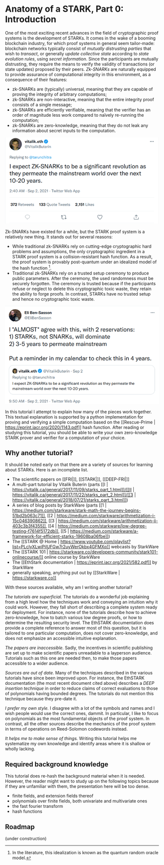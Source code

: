 # Anatomy of a STARK, Part 0: Introduction

One of the most exciting recent advances in the field of cryptographic proof systems is the development of STARKs. It comes in the wake of a booming blockchain industry, for which proof systems in general seem tailor-made: blockchain networks typically consist of *mutually distrusting parties* that wish to *transact*, or generally *update collective state* according to *state evolution rules*, using *secret information*. Since the participants are mutually distrusting, they require the means to verify the validity of transactions (or state updates) proposed by their peers. *Zk-SNARKs* are naturally equipped to provide assurance of computational integrity in this environment, as a consequence of their features:
 - zk-SNARKs are (typically) universal, meaning that they are capable of proving the integrity of arbitrary computations;
 - zk-SNARKs are non-interactive, meaning that the entire integrity proof consists of a single message;
 - zk-SNARKs are efficiently verifiable, meaning that the verifier has an order of magnitude less work compared to naïvely re-running the computation;
 - zk-SNARKs are zero-knowledge, meaning that they do not leak any information about secret inputs to the computation.

 ![Vitalik Buterin likes SNARKs](graphics/twitter-vitalik.png "Zk-SNARKs are expected to be a significant revolution.")

Zk-SNARKs have existed for a while, but the STARK proof system is a relatively new thing. It stands out for several reasons:
 - While traditional zk-SNARKs rely on cutting-edge cryptographic hard problems and assumptions, the only cryptographic ingredient in a STARK proof system is a collision-resistant hash function. As a result, the proof system is provably post-quantum under an idealized model of the hash function [^1].
 - Traditional zk-SNARKs rely on a trusted setup ceremony to produce public parameters. After the ceremony, the used randomness must be securely forgotten. The ceremony is trusted because if the participants refuse or neglect to delete this cryptographic toxic waste, they retain the ability to forge proofs. In contrast, STARKs have no trusted setup and hence no cryptographic toxic waste.

 ![Eli Ben-Sasson likes STARKs better](graphics/twitter-eli.png "STARKs will beat SNARKs")

In this tutorial I attempt to explain how many of the pieces work together. This textual explanation is supported by a python implementation for proving and verifying a simple computation based on the [[Rescue-Prime | https://eprint.iacr.org/2020/1143.pdf]] hash function. After reading or studying this tutorial, you should be able to write your own zero-knowledge STARK prover and verifier for a computation of your choice.

## Why another tutorial?

It should be noted early on that there are a variety of sources for learning about STARKs. Here is an incomplete list.
 - The scientific papers on [[FRI|]], [[STARK|]], [[DEEP-FRI|]]
 - A multi-part tutorial by Vitalik Buterin (parts [[I | https://vitalik.ca/general/2017/11/09/starks_part_1.html]]/[[II | https://vitalik.ca/general/2017/11/22/starks_part_2.html]]/[[3 | https://vitalik.ca/general/2018/07/21/starks_part_3.html]])
 - A series of blog posts by StarkWare (parts [[1 | https://medium.com/starkware/stark-math-the-journey-begins-51bd2b063c71]], [[2 | https://medium.com/starkware/arithmetization-i-15c046390862]], [[3 | https://medium.com/starkware/arithmetization-ii-403c3b3f4355]], [[4 | https://medium.com/starkware/low-degree-testing-f7614f5172db]], [[5 | https://medium.com/starkware/a-framework-for-efficient-starks-19608ba06fbe]])
 - The [[STARK @ Home | https://www.youtube.com/playlist?list=PLcIyXLwiPilUFGw7r2uyWerOkbx4GFMXq]] webcasts by StarkWare
 - The [[STARK 101 | https://starkware.co/developers-community/stark101-onlinecourse/]] online course by StarkWare
 - The [[EthStark documentation | https://eprint.iacr.org/2021/582.pdf]] by StarkWare
 - generally speaking, anything put out by [[StarkWare | https://starkware.co]]

With these sources available, why am I writing another tutorial?

*The tutorials are superficial.* The tutorials do a wonderful job explaining from a high level how the techniques work and conveying an intuition why it could work. However, they fall short of describing a complete system ready for deployment. For instance, none of the tutorials describe how to achieve zero-knowledge, how to batch various low degree proofs, or how to determine the resulting security level. The EthSTARK documentation does provide a complete reference to answer most of this question, but it is tailored to one particular computation, does not cover zero-knowledge, and does not emphasize an accessible intuitive explanation.

*The papers are inaccessible.* Sadly, the incentives in scientific publishing are set up to make scientific papers unreadable to a layperson audience. Tutorials such as this one are needed then, to make those papers accessible to a wider audience.

*Sources are out of date.* Many of the techniques described in the various tutorials have since been improved upon. For instance, the EthSTARK documentation (the most recent document cited above) describes a *DEEP insertion technique* in order to reduce claims of correct evaluations to those of polynomials having bounded degrees. The tutorials do not mention this technique because they pre-date it.

*I prefer my own style.* I disagree with a lot of the symbols and names and I wish people would use the correct ones, dammit. In particular, I like to focus on polynomials as the most fundamental objects of the proof system. In contrast, all the other sources describe the mechanics of the proof system in terms of operations on Reed-Solomon codewords instead.

*It helps me to make sense of things.* Writing this tutorial helps me systematize my own knowledge and identify areas where it is shallow or wholly lacking. 

## Required background knowledge

This tutorial does re-hash the background material when it is needed. However, the reader might want to study up on the following topics because if they are unfamiliar with them, the presentation here will be too dense.

- finite fields, and extension fields thereof
- polynomials over finite fields, both univariate and multivariate ones
- the fast fourier transform
- hash functions

## Roadmap

(under construction)

[^1]: In the literature, this idealization is known as the quantum random oracle model.
